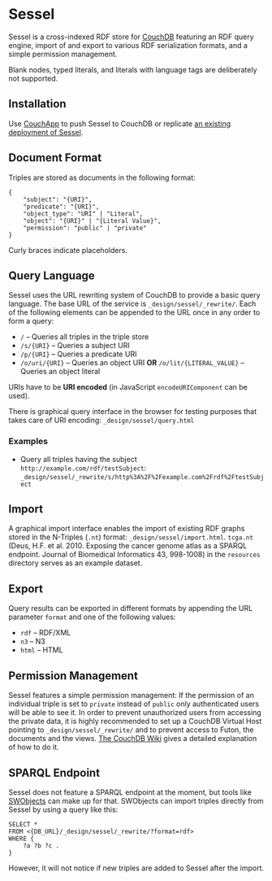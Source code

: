 Sessel
======

Sessel is a cross-indexed RDF store for [CouchDB](http://couchdb.apache.org) featuring an RDF query engine, import of and export to various RDF serialization formats, and a simple permission management.

Blank nodes, typed literals, and literals with language tags are deliberately not supported.


Installation
------------

Use [CouchApp](http://couchapp.org) to push Sessel to CouchDB or replicate [an existing deployment of Sessel](http://agrueneberg.iriscouch.com/sessel/).


Document Format
---------------

Triples are stored as documents in the following format:

    {
        "subject": "{URI}",
        "predicate": "{URI}",
        "object_type": "URI" | "Literal",
        "object": "{URI}" | "{Literal Value}",
        "permission": "public" | "private"
    }

Curly braces indicate placeholders.


Query Language
--------------

Sessel uses the URL rewriting system of CouchDB to provide a basic query language. The base URL of the service is `_design/sessel/_rewrite/`.
Each of the following elements can be appended to the URL once in any order to form a query:

* `/` – Queries all triples in the triple store
* `/s/{URI}` – Queries a subject URI
* `/p/{URI}` – Queries a predicate URI
* `/o/uri/{URI}` – Queries an object URI **OR** `/o/lit/{LITERAL_VALUE}` – Queries an object literal

URIs have to be **URI encoded** (in JavaScript `encodeURIComponent` can be used).

There is graphical query interface in the browser for testing purposes that takes care of URI encoding: `_design/sessel/query.html`

### Examples

* Query all triples having the subject `http://example.com/rdf/testSubject`: `_design/sessel/_rewrite/s/http%3A%2F%2Fexample.com%2Frdf%2FtestSubject`


Import
------

A graphical import interface enables the import of existing RDF graphs stored in the N-Triples (`.nt`) format: `_design/sessel/import.html`. `tcga.nt` (Deus, H.F. et al. 2010. Exposing the cancer genome atlas as a SPARQL endpoint. Journal of Biomedical Informatics 43, 998-1008) in the `resources` directory serves as an example dataset.


Export
------

Query results can be exported in different formats by appending the URL parameter `format` and one of the following values:

* `rdf` – RDF/XML
* `n3` – N3
* `html` – HTML


Permission Management
---------------------

Sessel features a simple permission management: If the permission of an individual triple is set to `private` instead of `public` only authenticated users will be able to see it. In order to prevent unauthorized users from accessing the private data, it is highly recommended to set up a CouchDB Virtual Host pointing to `_design/sessel/_rewrite/` and to prevent access to Futon, the documents and the views. [The CouchDB Wiki](http://wiki.apache.org/couchdb/Virtual_Hosts) gives a detailed explanation of how to do it.


SPARQL Endpoint
---------------

Sessel does not feature a SPARQL endpoint at the moment, but tools like [SWObjects](http://sourceforge.net/apps/mediawiki/swobjects) can make up for that. SWObjects can import triples directly from Sessel by using a query like this:

    SELECT *
    FROM <{DB_URL}/_design/sessel/_rewrite/?format=rdf>
    WHERE {
        ?a ?b ?c .
    }

However, it will not notice if new triples are added to Sessel after the import.
